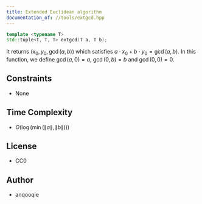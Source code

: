 ```yaml
---
title: Extended Euclidean algorithm
documentation_of: //tools/extgcd.hpp
---
```


```cpp
template <typename T>
std::tuple<T, T, T> extgcd(T a, T b);
```

It returns $(x_0, y_0, \gcd(a, b))$ which satisfies $a \cdot x_0 + b \cdot y_0 = \gcd(a, b)$.
In this function, we define $\gcd(a, 0) = a$, $\gcd(0, b) = b$ and $\gcd(0, 0) = 0$.

## Constraints
- None

## Time Complexity
- $O(\log(\min(\|a\|, \|b\|)))$

## License
- CC0

## Author
- anqooqie
